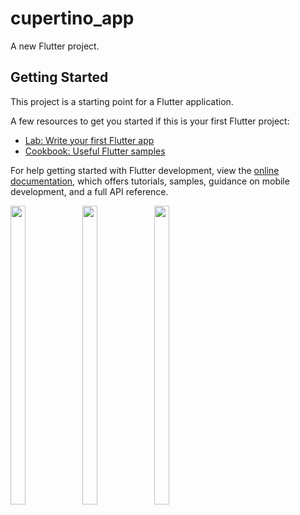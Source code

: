 # cupertino_app

A new Flutter project.

## Getting Started

This project is a starting point for a Flutter application.

A few resources to get you started if this is your first Flutter project:

- [Lab: Write your first Flutter app](https://docs.flutter.dev/get-started/codelab)
- [Cookbook: Useful Flutter samples](https://docs.flutter.dev/cookbook)

For help getting started with Flutter development, view the
[online documentation](https://docs.flutter.dev/), which offers tutorials,
samples, guidance on mobile development, and a full API reference.
<p>
<img src="https://user-images.githubusercontent.com/114208599/227076209-5c8fbdbf-8305-4878-9895-03b49ea2d08a.png"height=35% width=22%>
<img src="https://user-images.githubusercontent.com/114208599/227076425-2460dcd5-8444-429d-848a-ab7ba10c4e3f.png"height=35% width=22%>
<img src="https://user-images.githubusercontent.com/114208599/227076883-ace5c076-9f8c-4fe8-80a0-e66959708b3b.png"height=35% width=22%>
</p>
